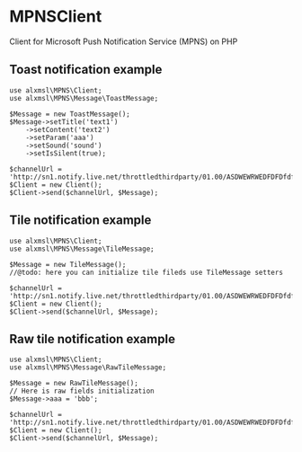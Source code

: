 MPNSClient
==========

Client for Microsoft Push Notification Service (MPNS) on PHP

Toast notification example
-------

    use alxmsl\MPNS\Client;
    use alxmsl\MPNS\Message\ToastMessage;

    $Message = new ToastMessage();
    $Message->setTitle('text1')
        ->setContent('text2')
        ->setParam('aaa')
        ->setSound('sound')
        ->setIsSilent(true);

    $channelUrl = 'http://sn1.notify.live.net/throttledthirdparty/01.00/ASDWEWRWEDFDFDfdfdfdfFE3feeD444343';
    $Client = new Client();
    $Client->send($channelUrl, $Message);

Tile notification example
-------

    use alxmsl\MPNS\Client;
    use alxmsl\MPNS\Message\TileMessage;

    $Message = new TileMessage();
    //@todo: here you can initialize tile fileds use TileMessage setters

    $channelUrl = 'http://sn1.notify.live.net/throttledthirdparty/01.00/ASDWEWRWEDFDFDfdfdfdfFE3feeD444343';
    $Client = new Client();
    $Client->send($channelUrl, $Message);

Raw tile notification example
-------

    use alxmsl\MPNS\Client;
    use alxmsl\MPNS\Message\RawTileMessage;

    $Message = new RawTileMessage();
    // Here is raw fields initialization
    $Message->aaa = 'bbb';

    $channelUrl = 'http://sn1.notify.live.net/throttledthirdparty/01.00/ASDWEWRWEDFDFDfdfdfdfFE3feeD444343';
    $Client = new Client();
    $Client->send($channelUrl, $Message);
